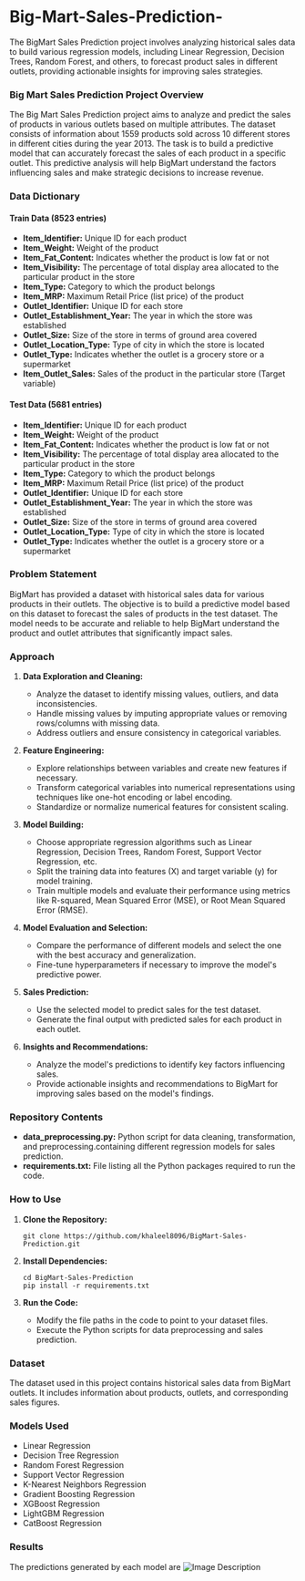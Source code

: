 # Big-Mart-Sales-Prediction-
The BigMart Sales Prediction project involves analyzing historical sales data to build various regression models, including Linear Regression, Decision Trees, Random Forest, and others, to forecast product sales in different outlets, providing actionable insights for improving sales strategies.
### Big Mart Sales Prediction Project Overview

The Big Mart Sales Prediction project aims to analyze and predict the sales of products in various outlets based on multiple attributes. The dataset consists of information about 1559 products sold across 10 different stores in different cities during the year 2013. The task is to build a predictive model that can accurately forecast the sales of each product in a specific outlet. This predictive analysis will help BigMart understand the factors influencing sales and make strategic decisions to increase revenue.

### Data Dictionary

#### Train Data (8523 entries)
- **Item_Identifier:** Unique ID for each product
- **Item_Weight:** Weight of the product
- **Item_Fat_Content:** Indicates whether the product is low fat or not
- **Item_Visibility:** The percentage of total display area allocated to the particular product in the store
- **Item_Type:** Category to which the product belongs
- **Item_MRP:** Maximum Retail Price (list price) of the product
- **Outlet_Identifier:** Unique ID for each store
- **Outlet_Establishment_Year:** The year in which the store was established
- **Outlet_Size:** Size of the store in terms of ground area covered
- **Outlet_Location_Type:** Type of city in which the store is located
- **Outlet_Type:** Indicates whether the outlet is a grocery store or a supermarket
- **Item_Outlet_Sales:** Sales of the product in the particular store (Target variable)

#### Test Data (5681 entries)
- **Item_Identifier:** Unique ID for each product
- **Item_Weight:** Weight of the product
- **Item_Fat_Content:** Indicates whether the product is low fat or not
- **Item_Visibility:** The percentage of total display area allocated to the particular product in the store
- **Item_Type:** Category to which the product belongs
- **Item_MRP:** Maximum Retail Price (list price) of the product
- **Outlet_Identifier:** Unique ID for each store
- **Outlet_Establishment_Year:** The year in which the store was established
- **Outlet_Size:** Size of the store in terms of ground area covered
- **Outlet_Location_Type:** Type of city in which the store is located
- **Outlet_Type:** Indicates whether the outlet is a grocery store or a supermarket

### Problem Statement

BigMart has provided a dataset with historical sales data for various products in their outlets. The objective is to build a predictive model based on this dataset to forecast the sales of products in the test dataset. The model needs to be accurate and reliable to help BigMart understand the product and outlet attributes that significantly impact sales.

### Approach

1. **Data Exploration and Cleaning:**
   - Analyze the dataset to identify missing values, outliers, and data inconsistencies.
   - Handle missing values by imputing appropriate values or removing rows/columns with missing data.
   - Address outliers and ensure consistency in categorical variables.

2. **Feature Engineering:**
   - Explore relationships between variables and create new features if necessary.
   - Transform categorical variables into numerical representations using techniques like one-hot encoding or label encoding.
   - Standardize or normalize numerical features for consistent scaling.

3. **Model Building:**
   - Choose appropriate regression algorithms such as Linear Regression, Decision Trees, Random Forest, Support Vector Regression, etc.
   - Split the training data into features (X) and target variable (y) for model training.
   - Train multiple models and evaluate their performance using metrics like R-squared, Mean Squared Error (MSE), or Root Mean Squared Error (RMSE).

4. **Model Evaluation and Selection:**
   - Compare the performance of different models and select the one with the best accuracy and generalization.
   - Fine-tune hyperparameters if necessary to improve the model's predictive power.

5. **Sales Prediction:**
   - Use the selected model to predict sales for the test dataset.
   - Generate the final output with predicted sales for each product in each outlet.

6. **Insights and Recommendations:**
   - Analyze the model's predictions to identify key factors influencing sales.
   - Provide actionable insights and recommendations to BigMart for improving sales based on the model's findings.

### Repository Contents

- **data_preprocessing.py:** Python script for data cleaning, transformation, and preprocessing.containing different regression models for sales prediction.
- **requirements.txt:** File listing all the Python packages required to run the code.

### How to Use

1. **Clone the Repository:**
   ```
   git clone https://github.com/khaleel8096/BigMart-Sales-Prediction.git
   ```

2. **Install Dependencies:**
   ```
   cd BigMart-Sales-Prediction
   pip install -r requirements.txt
   ```

3. **Run the Code:**
   - Modify the file paths in the code to point to your dataset files.
   - Execute the Python scripts for data preprocessing and sales prediction.

### Dataset

The dataset used in this project contains historical sales data from BigMart outlets. It includes information about products, outlets, and corresponding sales figures.

### Models Used

- Linear Regression
- Decision Tree Regression
- Random Forest Regression
- Support Vector Regression
- K-Nearest Neighbors Regression
- Gradient Boosting Regression
- XGBoost Regression
- LightGBM Regression
- CatBoost Regression

### Results

The predictions generated by each model are
<img src="https://github.com/khaleel8096/Big-Mart-Sales-Prediction-/assets/87635567/ea5d302f-8ecc-469f-993a-36170d4317d0" alt="Image Description">

